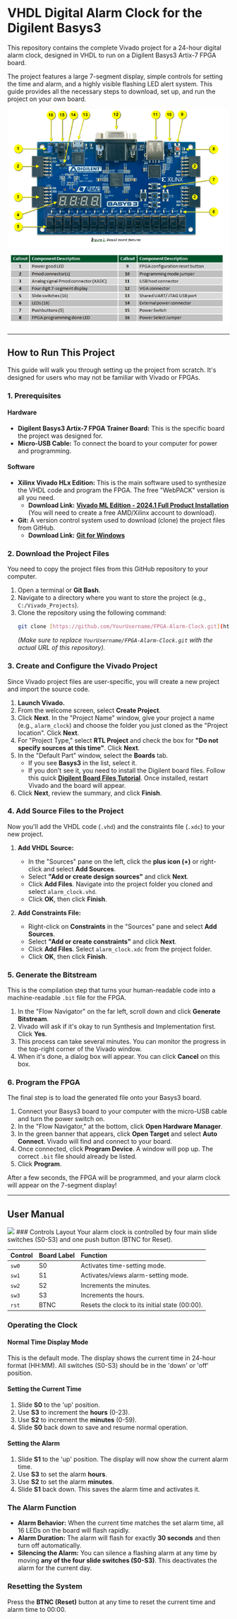 # VHDL Digital Alarm Clock for the Digilent Basys3

This repository contains the complete Vivado project for a 24-hour digital alarm clock, designed in VHDL to run on a Digilent Basys3 Artix-7 FPGA board.

The project features a large 7-segment display, simple controls for setting the time and alarm, and a highly visible flashing LED alert system. This guide provides all the necessary steps to download, set up, and run the project on your own board.

![Basys3 Board](basys3_hardware_walkaround.png)

---
## How to Run This Project

This guide will walk you through setting up the project from scratch. It's designed for users who may not be familiar with Vivado or FPGAs.

### **1. Prerequisites**

#### Hardware
* **Digilent Basys3 Artix-7 FPGA Trainer Board:** This is the specific board the project was designed for.
* **Micro-USB Cable:** To connect the board to your computer for power and programming.

#### Software
* **Xilinx Vivado HLx Edition:** This is the main software used to synthesize the VHDL code and program the FPGA. The free "WebPACK" version is all you need.
    * **Download Link:** [**Vivado ML Edition - 2024.1 Full Product Installation**](https://www.xilinx.com/support/download.html) (You will need to create a free AMD/Xilinx account to download).
* **Git:** A version control system used to download (clone) the project files from GitHub.
    * **Download Link:** [**Git for Windows**](https://git-scm.com/downloads)

### **2. Download the Project Files**

You need to copy the project files from this GitHub repository to your computer.

1.  Open a terminal or **Git Bash**.
2.  Navigate to a directory where you want to store the project (e.g., `C:/Vivado_Projects`).
3.  Clone the repository using the following command:
    ```bash
    git clone [https://github.com/YourUsername/FPGA-Alarm-Clock.git](https://github.com/YourUsername/FPGA-Alarm-Clock.git)
    ```
    *(Make sure to replace `YourUsername/FPGA-Alarm-Clock.git` with the actual URL of this repository).*

### **3. Create and Configure the Vivado Project**

Since Vivado project files are user-specific, you will create a new project and import the source code.

1.  **Launch Vivado.**
2.  From the welcome screen, select **Create Project**.
3.  Click **Next**. In the "Project Name" window, give your project a name (e.g., `alarm_clock`) and choose the folder you just cloned as the "Project location". Click **Next**.
4.  For "Project Type," select **RTL Project** and check the box for **"Do not specify sources at this time"**. Click **Next**.
5.  In the "Default Part" window, select the **Boards** tab.
    * If you see **Basys3** in the list, select it.
    * If you don't see it, you need to install the Digilent board files. Follow this quick [**Digilent Board Files Tutorial**](https://digilent.com/reference/programmable-logic/guides/installing-vivado-and-vitis-and-digilent-board-files). Once installed, restart Vivado and the board will appear.
6.  Click **Next**, review the summary, and click **Finish**.

### **4. Add Source Files to the Project**

Now you'll add the VHDL code (`.vhd`) and the constraints file (`.xdc`) to your new project.

1.  **Add VHDL Source:**
    * In the "Sources" pane on the left, click the **plus icon (+)** or right-click and select **Add Sources**.
    * Select **"Add or create design sources"** and click **Next**.
    * Click **Add Files**. Navigate into the project folder you cloned and select `alarm_clock.vhd`.
    * Click **OK**, then click **Finish**.

2.  **Add Constraints File:**
    * Right-click on **Constraints** in the "Sources" pane and select **Add Sources**.
    * Select **"Add or create constraints"** and click **Next**.
    * Click **Add Files**. Select `alarm_clock.xdc` from the project folder.
    * Click **OK**, then click **Finish**.

### **5. Generate the Bitstream**

This is the compilation step that turns your human-readable code into a machine-readable `.bit` file for the FPGA.

1.  In the "Flow Navigator" on the far left, scroll down and click **Generate Bitstream**.
2.  Vivado will ask if it's okay to run Synthesis and Implementation first. Click **Yes**.
3.  This process can take several minutes. You can monitor the progress in the top-right corner of the Vivado window.
4.  When it's done, a dialog box will appear. You can click **Cancel** on this box.

### **6. Program the FPGA**

The final step is to load the generated file onto your Basys3 board.

1.  Connect your Basys3 board to your computer with the micro-USB cable and turn the power switch on.
2.  In the "Flow Navigator," at the bottom, click **Open Hardware Manager**.
3.  In the green banner that appears, click **Open Target** and select **Auto Connect**. Vivado will find and connect to your board.
4.  Once connected, click **Program Device**. A window will pop up. The correct `.bit` file should already be listed.
5.  Click **Program**.

After a few seconds, the FPGA will be programmed, and your alarm clock will appear on the 7-segment display!

---
## User Manual
<img src="IMG_1570.jpg" width="300" />
### Controls Layout
Your alarm clock is controlled by four main slide switches (S0-S3) and one push button (BTNC for Reset).

| Control | Board Label | Function                                     |
| :------ | :---------- | :------------------------------------------- |
| `sw0`   | S0          | Activates time-setting mode.                 |
| `sw1`   | S1          | Activates/views alarm-setting mode.          |
| `sw2`   | S2          | Increments the minutes.                      |
| `sw3`   | S3          | Increments the hours.                        |
| `rst`   | BTNC        | Resets the clock to its initial state (00:00). |

### Operating the Clock

#### Normal Time Display Mode
This is the default mode. The display shows the current time in 24-hour format (HH:MM). All switches (S0-S3) should be in the 'down' or 'off' position.

#### Setting the Current Time
1.  Slide **S0** to the 'up' position.
2.  Use **S3** to increment the **hours** (0-23).
3.  Use **S2** to increment the **minutes** (0-59).
4.  Slide **S0** back down to save and resume normal operation.

#### Setting the Alarm
1.  Slide **S1** to the 'up' position. The display will now show the current alarm time.
2.  Use **S3** to set the alarm **hours**.
3.  Use **S2** to set the alarm **minutes**.
4.  Slide **S1** back down. This saves the alarm time and activates it.

### The Alarm Function

* **Alarm Behavior:** When the current time matches the set alarm time, all 16 LEDs on the board will flash rapidly.
* **Alarm Duration:** The alarm will flash for exactly **30 seconds** and then turn off automatically.
* **Silencing the Alarm:** You can silence a flashing alarm at any time by moving **any of the four slide switches (S0-S3)**. This deactivates the alarm for the current day.

### Resetting the System
Press the **BTNC (Reset)** button at any time to reset the current time and alarm time to 00:00.

